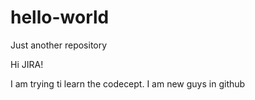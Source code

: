 # hello-world
Just another repository 

Hi JIRA!

I am trying ti learn the codecept. I am new guys in github
